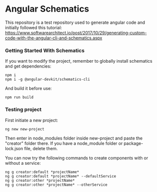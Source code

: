 # Angular Schematics

This repository is a test repository used to generate angular code and initially followed this tutorial: https://www.softwarearchitect.io/post/2017/10/29/generating-custom-code-with-the-angular-cli-and-schematics.aspx

### Getting Started With Schematics

If you want to modify the project, remember to globally install schematics and get dependencies:
```
npm i
npm i -g @angular-devkit/schematics-cli
```

And build it before use:
```
npm run build
```

### Testing project

First initiate a new project:
```
ng new new-project
```

Then enter in node_modules folder inside new-project and paste the "creator" folder there. If you have a node_module folder or package-lock.json file, delete them.

You can now try the following commands to create components with or without a service:
```
ng g creator:default *projectName*
ng g creator:default *projectName* --defaultService
ng g creator:other *projectName*
ng g creator:other *projectName* --otherService
```
